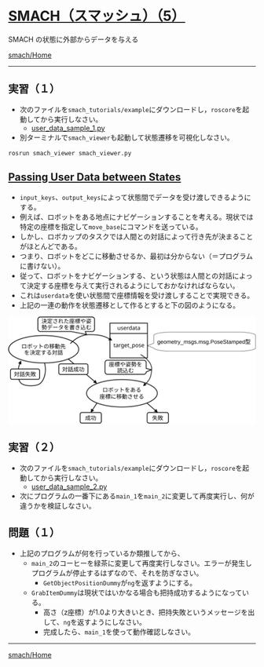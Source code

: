 # [SMACH（スマッシュ）（5）](http://wiki.ros.org/smach)

SMACH の状態に外部からデータを与える

[smach/Home](Home.md)

---

## 実習（１）

* 次のファイルを`smach_tutorials/example`にダウンロードし，`roscore`を起動してから実行しなさい。
  * [user_data_sample_1.py](user_data_sample_1.py)
* 別ターミナルで`smach_viewer`も起動して状態遷移を可視化しなさい。

```shell
rosrun smach_viewer smach_viewer.py
```

## [Passing User Data between States](http://wiki.ros.org/smach/Tutorials/User%20Data)

* `input_keys`、`output_keys`によって状態間でデータを受け渡しできるようにする。
* 例えば、ロボットをある地点にナビゲーションすることを考える。現状では特定の座標を指定して`move_base`にコマンドを送っている。
* しかし、ロボカップのタスクでは人間との対話によって行き先が決まることがほとんどである。
* つまり、ロボットをどこに移動させるか、最初は分からない（＝プログラムに書けない）。
* 従って、ロボットをナビゲーションする、という状態は人間との対話によって決定する座標を与えて実行されるようにしておかなければならない。
* これは`userdata`を使い状態間で座標情報を受け渡しすることで実現できる。
* 上記の一連の動作を状態遷移として作るとすると下の図のようになる。

![smach_user_data.svg](smach_user_data.svg)

## 実習（２）

* 次のファイルを`smach_tutorials/example`にダウンロードし，`roscore`を起動してから実行しなさい。
  * [user_data_sample_2.py](user_data_sample_2.py)
* 次にプログラムの一番下にある`main_1`を`main_2`に変更して再度実行し、何が違うかを検証しなさい。

## 問題（１）

* 上記のプログラムが何を行っているか類推してから、
  * `main_2`のコーヒーを緑茶に変更して再度実行しなさい。エラーが発生しプログラムが停止するはずなので、それを防ぎなさい。
    * `GetObjectPositionDummy`が`ng`を返すようにする。
  * `GrabItemDummy`は現状ではいかなる場合も把持成功するようになっている。
    * 高さ（z座標）が1.0より大きいとき、把持失敗というメッセージを出して、`ng`を返すようにしなさい。
    * 完成したら、`main_1`を使って動作確認しなさい。

---

[smach/Home](Home.md)
